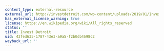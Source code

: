 ```yaml
---
content_type: external-resource
external_url: http://investdetroit.com/wp-content/uploads/2019/01/Invest_Detroit_2015_Annual_Report.pdf
has_external_license_warning: true
license: https://en.wikipedia.org/wiki/All_rights_reserved
status: ''
title: Invest Detroit
uid: 42fed635-1787-43e3-a9a5-f2b0db4698c2
wayback_url: ''
---
```

